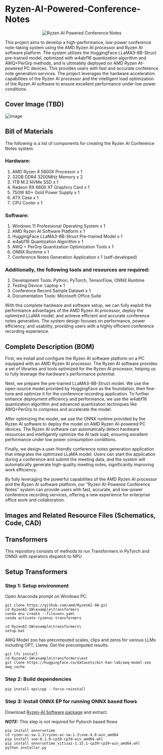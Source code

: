 # Ryzen-AI-Powered-Conference-Notes

<p align="center">
  <img src="https://github.com/user-attachments/assets/c930b2d1-0727-4a98-90d8-39d102a778d8" alt="Ryzen AI Powered Conference Notes">
</p>

This project aims to develop a high-performance, low-power conference note-taking system using the AMD Ryzen AI processor and Ryzen AI software platform. The system utilizes the HuggingFace LLaMA3-8B-Struct pre-trained model, optimized with w4abf16 quantization algorithm and AWQ+PerGrp methods, and is ultimately deployed on AMD Ryzen AI-powered PC devices. This provides users with fast and accurate conference note generation services. The project leverages the hardware acceleration capabilities of the Ryzen AI processor and the intelligent load optimization of the Ryzen AI software to ensure excellent performance under low power conditions.

## Cover Image (TBD)

![image](https://github.com/user-attachments/assets/65531f6d-f987-479f-99ad-c77e1cb49ef3)


## Bill of Materials

The following is a list of components for creating the Ryzen AI Conference Notes system:

### Hardware:

1. AMD Ryzen 9 5900X Processor x 1
2. 32GB DDR4 3200MHz Memory x 2
3. 1TB M.2 NVMe SSD x 1
4. Radeon RX 6800 XT Graphics Card x 1
5. 750W 80+ Gold Power Supply x 1
6. ATX Case x 1
7. CPU Cooler x 1

### Software:

1. Windows 11 Professional Operating System x 1
2. AMD Ryzen AI Software Platform x 1
3. HuggingFace LLaMA3-8B-Struct Pre-trained Model x 1
4. w4abf16 Quantization Algorithm x 1
5. AWQ + PerGrp Quantization Optimization Tools x 1
6. ONNX Runtime x 1
7. Conference Notes Generation Application x 1 (self-developed)

### Additionally, the following tools and resources are required:

1. Development Tools: Python, PyTorch, TensorFlow, ONNX Runtime
2. Testing Device: Laptop x 1
3. Conference Record Sample Dataset x 1
4. Documentation Tools: Microsoft Office Suite

With this complete hardware and software setup, we can fully exploit the performance advantages of the AMD Ryzen AI processor, deploy the optimized LLaMA model, and achieve efficient and accurate conference notes generation. The system design focuses on performance, power efficiency, and usability, providing users with a highly efficient conference recording experience.

## Complete Description (BOM)

First, we install and configure the Ryzen AI software platform on a PC equipped with an AMD Ryzen AI processor. The Ryzen AI software provides a set of libraries and tools optimized for the Ryzen AI processor, helping us to fully leverage the hardware's performance potential.

Next, we prepare the pre-trained LLaMA3-8B-Struct model. We use the open-source model provided by HuggingFace as the foundation, then fine-tune and optimize it for the conference recording application. To further enhance deployment efficiency and performance, we use the w4abf16 quantization algorithm and advanced quantization techniques like AWQ+PerGrp to compress and accelerate the model.

After optimizing the model, we use the ONNX runtime provided by the Ryzen AI software to deploy the model on AMD Ryzen AI-powered PC devices. The Ryzen AI software can automatically detect hardware resources and intelligently optimize the AI task load, ensuring excellent performance under low power consumption conditions.

Finally, we design a user-friendly conference notes generation application that integrates the optimized LLaMA model. Users can start the application during a conference and submit the meeting data, and the system will automatically generate high-quality meeting notes, significantly improving work efficiency.

By fully leveraging the powerful capabilities of the AMD Ryzen AI processor and the Ryzen AI software platform, our "Ryzen AI-Powered Conference Notes" system can provide users with fast, accurate, and low-power conference recording services, offering a new experience for enterprise office work and collaboration.

## Images and Related Resource Files (Schematics, Code, CAD)



## Transformers

This repository consists of methods to run Transformers in PyTorch and ONNX with operators dispatch to NPU

## Setup Transformers

### Step 1: Setup environment

Open Anaconda prompt on Windows PC.

```
git clone https://github.com/amd/RyzenAI-SW.git
cd RyzenAI-SW\example\transformers
conda env create --file=env.yaml
conda activate ryzenai-transformers

cd RyzenAI-SW\example\transformers\
setup.bat
```

AWQ Model zoo has precomputed scales, clips and zeros for various LLMs including OPT, Llama. Get the precomputed results:

```
git lfs install
cd RyzenAI-SW\example\transformers\ext
git clone https://huggingface.co/datasets/mit-han-lab/awq-model-zoo awq_cache
```

### Step 2: Build dependencies

```
pip install ops\cpp --force-reinstall
```

### Step 3: Install ONNX EP for running ONNX based flows

Download [Ryzen-AI Software package](https://ryzenai.docs.amd.com/en/latest/manual_installation.html#download-the-package) and extract.

**_NOTE:_** This step is not required for Pytorch based flows

```
pip install onnxruntime
cd ryzen-ai-sw-1.1\ryzen-ai-sw-1.1\voe-4.0-win_amd64
pip install voe-0.1.0-cp39-cp39-win_amd64.whl
pip install onnxruntime_vitisai-1.15.1-cp39-cp39-win_amd64.whl
python installer.py
```

